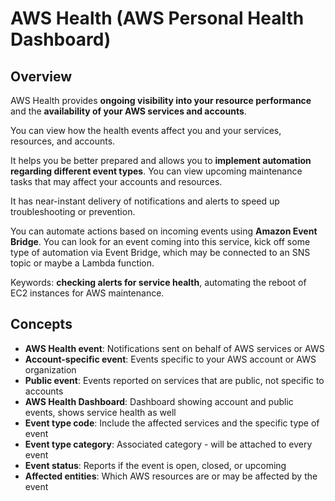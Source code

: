 # AWS Health (AWS Personal Health Dashboard)

## Overview

AWS Health provides **ongoing visibility into your resource performance** and the **availability of your AWS services and accounts**.

You can view how the health events affect you and your services, resources, and accounts.

It helps you be better prepared and allows you to **implement automation regarding different event types**. You can view upcoming maintenance tasks that may affect your accounts and resources.

It has near-instant delivery of notifications and alerts to speed up troubleshooting or prevention.

You can automate actions based on incoming events using **Amazon Event Bridge**. You can look for an event coming into this service, kick off some type of automation via Event Bridge, which may be connected to an SNS topic or maybe a Lambda function.

Keywords: **checking alerts for service health**, automating the reboot of EC2 instances for AWS maintenance.


## Concepts

- **AWS Health event**: Notifications sent on behalf of AWS services or AWS
- **Account-specific event**: Events specific to your AWS account or AWS organization
- **Public event**: Events reported on services that are public, not specific to accounts
- **AWS Health Dashboard**: Dashboard showing account and public events, shows service health as well
- **Event type code**: Include the affected services and the specific type of event
- **Event type category**: Associated category - will be attached to every event
- **Event status**: Reports if the event is open, closed, or upcoming
- **Affected entities**: Which AWS resources are or may be affected by the event